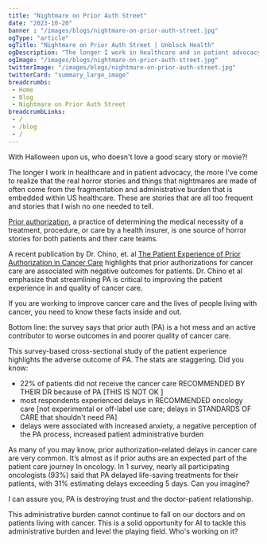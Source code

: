 ```yaml
--- 
title: "Nightmare on Prior Auth Street"
date: "2023-10-20"
banner : "/images/blogs/nightmare-on-prior-auth-street.jpg"
ogType: "article"
ogTitle: "Nightmare on Prior Auth Street | Unblock Health"
ogDescription: "The longer I work in healthcare and in patient advocacy, the more I’ve come to realize that the real horror stories and things that nightmares are made of often come from the fragmentation and administrative burden that is embedded within US healthcare."
ogImage: "/images/blogs/nightmare-on-prior-auth-street.jpg"
twitterImage: "/images/blogs/nightmare-on-prior-auth-street.jpg"
twitterCard: "summary_large_image"
breadcrumbs:
 - Home
 - Blog
 - Nightmare on Prior Auth Street
breadcrumbLinks:
 - / 
 - /blog
 - / 
---
```


With Halloween upon us, who doesn't love a good scary story or movie?!

The longer I work in healthcare and in patient advocacy, the more I've come to realize that the real horror stories and things that nightmares are made of often come from the fragmentation and administrative burden that is embedded within US healthcare. These are stories that are all too frequent and stories that I wish no one needed to tell. 

<a href="https://www.healthcare.gov/glossary/preauthorization/#:~:text=A%20decision%20by%20your%20health,authorization%2C%20prior%20approval%20or%20precertification.">Prior authorization</a>, a practice of determining the medical necessity of a treatment, procedure, or care by a health insurer, is one source of horror stories for both patients and their care teams. 

A recent publication by Dr. Chino, et. al <a href="https://jamanetwork.com/journals/jamanetworkopen/fullarticle/2810824">The Patient Experience of Prior Authorization in Cancer Care</a> highlights that prior authorizations for cancer care are associated with negative outcomes for patients. Dr. Chino et al emphasize that streamlining PA is critical to improving the patient experience in and quality of cancer care.

If you are working to improve cancer care and the lives of people living with cancer, you need to know these facts inside and out.

Bottom line: the survey says that prior auth (PA) is a hot mess and an active contributor to worse outcomes in and poorer quality of cancer care. 

This survey-based cross-sectional study of the patient experience highlights the adverse outcome of PA. The stats are staggering. Did you know:

 - 22% of patients did not receive the cancer care RECOMMENDED BY THEIR DR because of PA [THIS IS NOT OK ]
 - most respondents experienced delays in RECOMMENDED oncology care [not experimental or off-label use care;  delays in STANDARDS OF CARE that shouldn't need PA]
 - delays were associated with increased anxiety, a negative perception of the PA process, increased patient administrative burden 

As many of you may know, prior authorization–related delays in cancer care are very common. It’s almost as if prior auths are an expected part of the patient care journey In oncology. In 1 survey, nearly all participating oncologists (93%) said that PA delayed life-saving treatments for their patients, with 31% estimating delays exceeding 5 days. Can you imagine?
 
I can assure you, PA is destroying trust and the doctor-patient relationship.

This administrative burden cannot continue to fall on our doctors and on patients living with cancer. This is a solid opportunity for AI to tackle this administrative burden and level the playing field. Who's working on it?